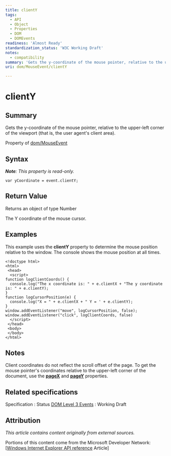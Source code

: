 ```yaml
---
title: clientY
tags:
  - API
  - Object
  - Properties
  - DOM
  - DOMEvents
readiness: 'Almost Ready'
standardization_status: 'W3C Working Draft'
notes:
  - compatibility
summary: 'Gets the y-coordinate of the mouse pointer, relative to the upper-left corner of the viewport (that is, the user agent''s client area).'
uri: dom/MouseEvent/clientY

---
```

# clientY

## Summary

Gets the y-coordinate of the mouse pointer, relative to the upper-left corner of the viewport (that is, the user agent's client area).

<span data-meta="applies_to" data-type="key">Property of <span data-type="value">[dom/MouseEvent](/dom/MouseEvent)</span></span>

## Syntax

***Note**: This property is read-only.*

``` {.js}
var yCoordinate = event.clientY;
```

## Return Value

<span data-meta="return" data-type="key">Returns an object of type <span data-type="value">Number</span></span>

The Y coordinate of the mouse cursor.

## Examples

This example uses the **clientY** property to determine the mouse position relative to the window. The console shows the mouse position at all times.

``` {.html}
<!doctype html>
<html>
 <head>
  <script>
function logClientCoords() {
  console.log("The x coordinate is: " + e.clientX + "The y coordinate is: " + e.clientY);
}
function logCursorPosition(e) {
  console.log("X = " + e.clientX + " Y = ' + e.clientY);
}
window.addEventListener("move", logCursorPosition, false);
window.addEventListener("click", logClientCoords, false)
  </script>
 </head>
 <body>
 </body>
</html>
```

## Notes

Client coordinates do not reflect the scroll offset of the page. To get the mouse pointer's coordinates relative to the upper-left corner of the document, use the [**pageX**](/css/cssom/properties/pageX) and [**pageY**](/css/cssom/properties/pageY) properties.

## Related specifications

Specification
:   Status
[DOM Level 3 Events](http://www.w3.org/TR/DOM-Level-3-Events/)
:   Working Draft

## Attribution

*This article contains content originally from external sources.*

Portions of this content come from the Microsoft Developer Network: [[Windows Internet Explorer API reference](http://msdn.microsoft.com/en-us/library/ie/hh828809%28v=vs.85%29.aspx) Article]

